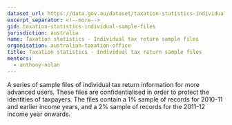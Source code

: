```yaml
---
dataset_url: https://data.gov.au/dataset/taxation-statistics-individual-sample-files
excerpt_separator: <!--more-->
gid: taxation-statistics-individual-sample-files
jurisdiction: australia
name: Taxation statistics - Individual tax return sample files
organisation: australian-taxation-office
title: Taxation statistics - Individual tax return sample files
mentors:
  - anthony-nolan
---
```


A series of sample files of individual tax return information for more advanced users. These files are confidentialised in order to protect the identities of taxpayers. The files contain a 1% sample of records for 2010-11 and earlier income years, and a 2% sample of records for the 2011-12 income year onwards.